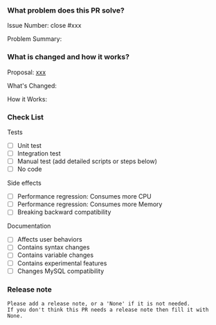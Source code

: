 <!-- Thank you for contributing to TiDB!

PR Title Format:
1. pkg [, pkg2, pkg3]: what's changed
2. *: what's changed

-->

### What problem does this PR solve?

Issue Number: close #xxx <!-- REMOVE this line if no issue to close -->

Problem Summary:

### What is changed and how it works?

Proposal: [xxx](url) <!-- REMOVE this line if not applicable -->

What's Changed:

How it Works:

### Check List <!--REMOVE the items that are not applicable-->

Tests <!-- At least one of them must be included. -->

- [ ] Unit test
- [ ] Integration test
- [ ] Manual test (add detailed scripts or steps below)
- [ ] No code

Side effects

- [ ] Performance regression: Consumes more CPU
- [ ] Performance regression: Consumes more Memory
- [ ] Breaking backward compatibility

Documentation

- [ ] Affects user behaviors
- [ ] Contains syntax changes
- [ ] Contains variable changes
- [ ] Contains experimental features
- [ ] Changes MySQL compatibility

### Release note <!-- bugfixes or new feature need a release note -->

```release-note
Please add a release note, or a 'None' if it is not needed.
If you don't think this PR needs a release note then fill it with None.
```
